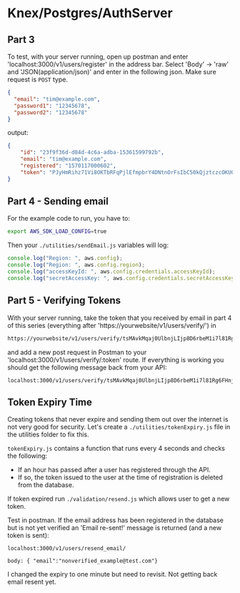 # Knex/Postgres/AuthServer

## Part 3

To test, with your server running, open up postman and enter 'localhost:3000/v1/users/register' in the address bar. Select 'Body' -> 'raw' and 'JSON(application/json)' and enter in the following json. Make sure request is `POST` type.

```json
{
  "email": "tim@example.com",
  "password1": "12345678",
  "password2": "12345678"
}
```

output:

```json
{
    "id": "23f9f36d-d84d-4c6a-adba-15361599792b",
    "email": "tim@example.com",
    "registered": "1570117000602",
    "token": "PJyHmRihz71Vi8OKTbRFqPjlEfmpbrY4DNtnOrFsIbC50kQjztczcOKUOxWqyttm"
}
```

## Part 4 - Sending email

For the example code to run, you have to:

```sh
export AWS_SDK_LOAD_CONFIG=true
```

Then your `./utilities/sendEmail.js` variables will log:

```js
console.log("Region: ", aws.config);
console.log("Region: ", aws.config.region);
console.log("accessKeyId: ", aws.config.credentials.accessKeyId);
console.log("secretAccessKey: ", aws.config.credentials.secretAccessKey);
```

## Part 5 - Verifying Tokens

With your server running, take the token that you received by email in part 4 of this series (everything after 'https://yourwebsite/v1/users/verify/') in
```sh
https://yourwebsite/v1/users/verify/tsMAvkMqaj0UlbnjLIjp8D6rbeM1i7l81Rg6FHnjOQTerG9FimWZPpjFpfCE7njJ
```

and add a new post request in Postman to your 'localhost:3000/v1/users/verify/:token' route. If everything is working you should get the following message back from your API:

```text
localhost:3000/v1/users/verify/tsMAvkMqaj0UlbnjLIjp8D6rbeM1i7l81Rg6FHnjOQTerG9FimWZPpjFpfCE7njJ
```

## Token Expiry Time

Creating tokens that never expire and sending them out over the internet is not very good for security. Let's create a `./utilities/tokenExpiry.js` file in the utilities folder to fix this.

`tokenExpiry.js` contains a function that runs every 4 seconds and checks the following:

- If an hour has passed after a user has registered through the API.
- If so, the token issued to the user at the time of registration is deleted from the database.

If token expired run `./validation/resend.js` which allows user to get a new token.

Test in postman. If the email address has been registered in the database but is not yet verified an 'Email re-sent!' message is returned (and a new token is sent):

```text
localhost:3000/v1/users/resend_email/

body: { "email":"nonverified_example@test.com"}
```

I changed the expiry to one minute but need to revisit. Not getting back email resent yet.

